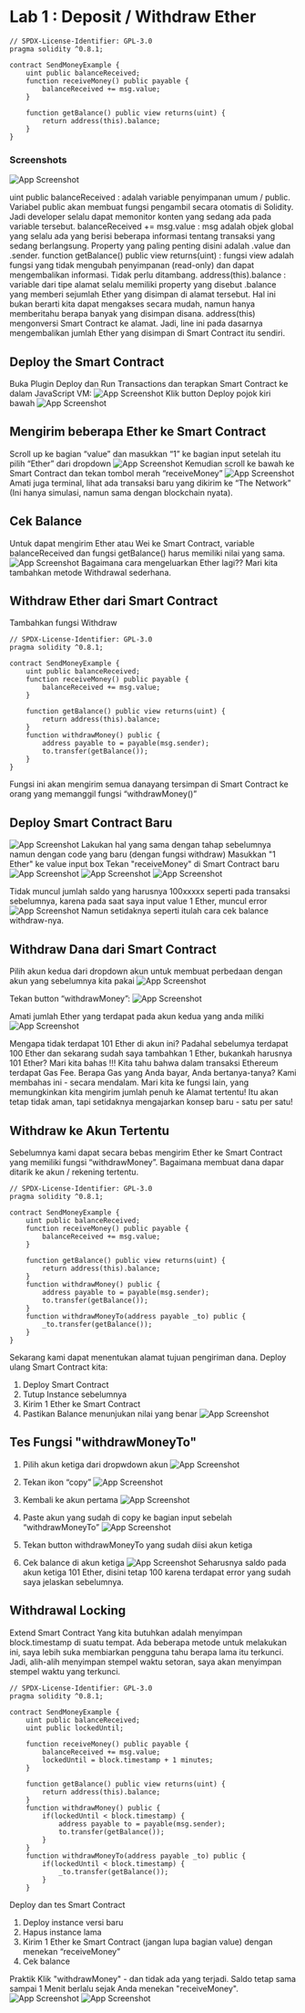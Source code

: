 
# Lab 1 : Deposit / Withdraw Ether

```solidity
// SPDX-License-Identifier: GPL-3.0
pragma solidity ^0.8.1;

contract SendMoneyExample {
    uint public balanceReceived;
    function receiveMoney() public payable {
        balanceReceived += msg.value;
    }
 
    function getBalance() public view returns(uint) {
        return address(this).balance;
    }
}
```

### Screenshots

![App Screenshot](https://github.com/SULTANCHISSONOBIE/BELAJAR-BLOCKCHAIN/blob/main/UTS/LAB1/Documentation/Picture1.png)

uint public balanceReceived : adalah variable penyimpanan umum / public. Variabel public akan membuat fungsi pengambil secara otomatis di Solidity. Jadi developer selalu dapat memonitor konten yang sedang ada pada variable tersebut.
balanceReceived += msg.value : msg adalah objek global yang selalu ada yang berisi beberapa informasi tentang transaksi yang sedang berlangsung. Property yang paling penting disini adalah .value dan .sender. 
function getBalance() public view returns(uint) : fungsi view adalah fungsi yang tidak mengubah penyimpanan (read-only) dan dapat mengembalikan informasi. Tidak perlu ditambang.
address(this).balance : variable dari tipe alamat selalu memiliki property yang disebut .balance yang memberi sejumlah Ether yang disimpan di alamat tersebut. Hal ini bukan berarti kita dapat mengakses secara mudah, namun hanya memberitahu berapa banyak yang disimpan disana. address(this) mengonversi Smart Contract ke alamat. Jadi, line ini pada dasarnya mengembalikan jumlah Ether yang disimpan di Smart Contract itu sendiri.

## Deploy the Smart Contract
Buka Plugin Deploy dan Run Transactions dan terapkan Smart Contract ke dalam JavaScript VM:
![App Screenshot](https://github.com/SULTANCHISSONOBIE/BELAJAR-BLOCKCHAIN/blob/main/UTS/LAB1/Documentation/Picture2.png)
Klik button Deploy pojok kiri bawah 
![App Screenshot](https://github.com/SULTANCHISSONOBIE/BELAJAR-BLOCKCHAIN/blob/main/UTS/LAB1/Documentation/Picture3.png)

## Mengirim beberapa Ether ke Smart Contract
Scroll up ke bagian “value” dan masukkan “1” ke bagian input setelah itu pilih “Ether” dari dropdown
![App Screenshot](https://github.com/SULTANCHISSONOBIE/BELAJAR-BLOCKCHAIN/blob/main/UTS/LAB1/Documentation/Picture4.png)
Kemudian scroll ke bawah ke Smart Contract dan tekan tombol merah “receiveMoney”
![App Screenshot](https://github.com/SULTANCHISSONOBIE/BELAJAR-BLOCKCHAIN/blob/main/UTS/LAB1/Documentation/Picture5.png)
Amati juga terminal, lihat ada transaksi baru yang dikirim ke “The Network” (Ini hanya simulasi, namun sama dengan blockchain nyata).

## Cek Balance
Untuk dapat mengirim Ether atau Wei ke Smart Contract, variable balanceReceived dan fungsi getBalance() harus memiliki nilai yang sama. 
![App Screenshot](https://github.com/SULTANCHISSONOBIE/BELAJAR-BLOCKCHAIN/blob/main/UTS/LAB1/Documentation/Picture6.png)
Bagaimana cara mengeluarkan Ether lagi?? Mari kita tambahkan metode Withdrawal sederhana.

## Withdraw Ether dari Smart Contract
Tambahkan fungsi Withdraw
```solidity
// SPDX-License-Identifier: GPL-3.0
pragma solidity ^0.8.1;

contract SendMoneyExample {
    uint public balanceReceived;
    function receiveMoney() public payable {
        balanceReceived += msg.value;
    }
 
    function getBalance() public view returns(uint) {
        return address(this).balance;
    }
    function withdrawMoney() public {
        address payable to = payable(msg.sender);
        to.transfer(getBalance());
    }
}
```
Fungsi ini akan mengirim semua danayang tersimpan di Smart Contract ke orang yang memanggil fungsi “withdrawMoney()”

## Deploy Smart Contract Baru
![App Screenshot](https://github.com/SULTANCHISSONOBIE/BELAJAR-BLOCKCHAIN/blob/main/UTS/LAB1/Documentation/Picture7.png)
Lakukan hal yang sama dengan tahap sebelumnya namun dengan code yang baru (dengan fungsi withdraw)
Masukkan "1 Ether" ke value input box 
Tekan "receiveMoney" di Smart Contract baru
![App Screenshot](https://github.com/SULTANCHISSONOBIE/BELAJAR-BLOCKCHAIN/blob/main/UTS/LAB1/Documentation/Picture8.png)
![App Screenshot](https://github.com/SULTANCHISSONOBIE/BELAJAR-BLOCKCHAIN/blob/main/UTS/LAB1/Documentation/Picture9.png)
![App Screenshot](https://github.com/SULTANCHISSONOBIE/BELAJAR-BLOCKCHAIN/blob/main/UTS/LAB1/Documentation/Picture10.png)

Tidak muncul jumlah saldo yang harusnya 100xxxxx seperti pada transaksi sebelumnya, karena pada saat saya input value 1 Ether, muncul error
![App Screenshot](https://github.com/SULTANCHISSONOBIE/BELAJAR-BLOCKCHAIN/blob/main/UTS/LAB1/Documentation/Picture11.png)
Namun setidaknya seperti itulah cara cek balance withdraw-nya.

## Withdraw Dana dari Smart Contract
Pilih akun kedua dari dropdown akun untuk membuat perbedaan dengan akun yang sebelumnya kita pakai
![App Screenshot](https://github.com/SULTANCHISSONOBIE/BELAJAR-BLOCKCHAIN/blob/main/UTS/LAB1/Documentation/Picture12.png)

Tekan button “withdrawMoney”:
![App Screenshot](https://github.com/SULTANCHISSONOBIE/BELAJAR-BLOCKCHAIN/blob/main/UTS/LAB1/Documentation/Picture13.png)

Amati jumlah Ether yang terdapat pada akun kedua yang anda miliki
![App Screenshot](https://github.com/SULTANCHISSONOBIE/BELAJAR-BLOCKCHAIN/blob/main/UTS/LAB1/Documentation/Picture14.png)

Mengapa tidak terdapat 101 Ether di akun ini? Padahal sebelumya terdapat 100 Ether dan sekarang sudah saya tambahkan 1 Ether, bukankah harusnya 101 Ether?
Mari kita bahas !!!
Kita tahu bahwa dalam transaksi Ethereum terdapat Gas Fee. Berapa Gas yang Anda bayar, Anda bertanya-tanya? Kami membahas ini - secara mendalam. 
Mari kita ke fungsi lain, yang memungkinkan kita mengirim jumlah penuh ke Alamat tertentu! Itu akan tetap tidak aman, tapi setidaknya mengajarkan konsep baru - satu per satu!

## Withdraw ke Akun Tertentu
Sebelumnya kami dapat secara bebas mengirim Ether ke Smart Contract yang memiliki fungsi “withdrawMoney”. Bagaimana membuat dana dapar ditarik ke akun / rekening tertentu.
```solidity
// SPDX-License-Identifier: GPL-3.0
pragma solidity ^0.8.1;

contract SendMoneyExample {
    uint public balanceReceived;
    function receiveMoney() public payable {
        balanceReceived += msg.value;
    }
 
    function getBalance() public view returns(uint) {
        return address(this).balance;
    }
    function withdrawMoney() public {
        address payable to = payable(msg.sender);
        to.transfer(getBalance());
    }
    function withdrawMoneyTo(address payable _to) public {
        _to.transfer(getBalance());
    }
}
```

Sekarang kami dapat menentukan alamat tujuan pengiriman dana.
Deploy ulang Smart Contract kita:
1.	Deploy Smart Contract
2.	Tutup Instance sebelumnya
3.	Kirim 1 Ether ke Smart Contract
4.	Pastikan Balance menunjukan nilai yang benar
![App Screenshot](https://github.com/SULTANCHISSONOBIE/BELAJAR-BLOCKCHAIN/blob/main/UTS/LAB1/Documentation/Picture15.png)

## Tes Fungsi "withdrawMoneyTo"
1.	Pilih akun ketiga dari dropwdown akun
![App Screenshot](https://github.com/SULTANCHISSONOBIE/BELAJAR-BLOCKCHAIN/blob/main/UTS/LAB1/Documentation/Picture16.png)

2.	Tekan ikon “copy”
![App Screenshot](https://github.com/SULTANCHISSONOBIE/BELAJAR-BLOCKCHAIN/blob/main/UTS/LAB1/Documentation/Picture17.png)

3.	Kembali ke akun pertama
![App Screenshot](https://github.com/SULTANCHISSONOBIE/BELAJAR-BLOCKCHAIN/blob/main/UTS/LAB1/Documentation/Picture18.png)

4.	Paste akun yang sudah di copy ke bagian input sebelah “withdrawMoneyTo”
![App Screenshot](https://github.com/SULTANCHISSONOBIE/BELAJAR-BLOCKCHAIN/blob/main/UTS/LAB1/Documentation/Picture19.png)

5.	Tekan button withdrawMoneyTo yang sudah diisi akun ketiga
6.	Cek balance di akun ketiga
![App Screenshot](https://github.com/SULTANCHISSONOBIE/BELAJAR-BLOCKCHAIN/blob/main/UTS/LAB1/Documentation/Picture20.png)
Seharusnya saldo pada akun ketiga 101 Ether, disini tetap 100 karena terdapat error yang sudah saya jelaskan sebelumnya.

## Withdrawal Locking

Extend Smart Contract
Yang kita butuhkan adalah menyimpan block.timestamp di suatu tempat. Ada beberapa metode untuk melakukan ini, saya lebih suka membiarkan pengguna tahu berapa lama itu terkunci. Jadi, alih-alih menyimpan stempel waktu setoran, saya akan menyimpan stempel waktu yang terkunci.
```solidity
// SPDX-License-Identifier: GPL-3.0
pragma solidity ^0.8.1;

contract SendMoneyExample {
    uint public balanceReceived;
    uint public lockedUntil;

    function receiveMoney() public payable {
        balanceReceived += msg.value;
        lockedUntil = block.timestamp + 1 minutes;
    }
 
    function getBalance() public view returns(uint) {
        return address(this).balance;
    }
    function withdrawMoney() public {
        if(lockedUntil < block.timestamp) {
            address payable to = payable(msg.sender);
            to.transfer(getBalance());
        }
    }
    function withdrawMoneyTo(address payable _to) public {
        if(lockedUntil < block.timestamp) {
            _to.transfer(getBalance());
        }
    }

```
Deploy dan tes Smart Contract
1.	Deploy instance versi baru
2.	Hapus instance lama
3.	Kirim 1 Ether ke Smart Contract (jangan lupa bagian value) dengan menekan “receiveMoney”
4.	Cek balance

Praktik
Klik "withdrawMoney" - dan tidak ada yang terjadi. Saldo tetap sama sampai 1 Menit berlalu sejak Anda menekan "receiveMoney".
![App Screenshot](https://github.com/SULTANCHISSONOBIE/BELAJAR-BLOCKCHAIN/blob/main/UTS/LAB1/Documentation/Picture21.png)
![App Screenshot](https://github.com/SULTANCHISSONOBIE/BELAJAR-BLOCKCHAIN/blob/main/UTS/LAB1/Documentation/Picture22.png)
